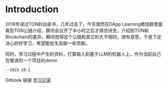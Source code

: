 # Introduction

2018年读过TON的白皮书，几年过去了，今天偶然在DApp Learning微信群里面看到TON公链介绍，腾讯会议开了半小时之后才得空进去，介绍到TON和Blockchain的差异，瞬间觉得这个公链和其它的大不相同，很有意思，于是下定决心好好学习，希望能给生态做一些贡献。

同时，学习过程中产生的资料，打算输入到基于LLM的机器人上，作为当前自己在推进的一个项目的demo

    --2023.10.1

Gitbook 链接 [学习记录](https://ton.irole.network/)




